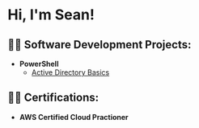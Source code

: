 <h1>Hi, I'm Sean! 

<h2>👨‍💻 Software Development Projects:</h2>


- <b>PowerShell</b>
  - [Active Directory Basics](https://github.com/SeanHurleyTech/Active-Directory-Basics)

 <h2>👨‍💻 Certifications:</h2>
 
- <b>AWS Certified Cloud Practioner</b>
